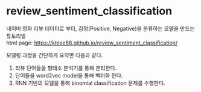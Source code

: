 # review_sentiment_classification
네이버 영화 리뷰 데이터로 부터, 감정(Positive, Negative)을 분류하는 모델을 만드는 튜토리얼 <br>
html page: https://khlee88.github.io/review_sentiment_classification/

모델링 과정을 간단하게 요약면 다음과 같다.

1. 리뷰 단어들을 형태소 분석기를 통해 분리한다.
2. 단어들을 word2vec model을 통해 벡터화 한다.
3. RNN 기반의 모델을 통해 binomial classification 문제를 수행한다.
